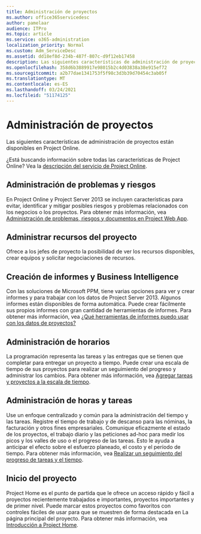 ```yaml
---
title: Administración de proyectos
ms.author: office365servicedesc
author: pamelaar
audience: ITPro
ms.topic: article
ms.service: o365-administration
localization_priority: Normal
ms.custom: Adm_ServiceDesc
ms.assetid: dd18ef8d-234b-487f-807c-d9f12eb17458
description: Las siguientes características de administración de proyectos están disponibles en Project Online.
ms.openlocfilehash: 358d6b3889917e98015b2c4d03838a38e915ef72
ms.sourcegitcommit: a2b77dae1341753f5f98c3d3b39d70454c3ab05f
ms.translationtype: MT
ms.contentlocale: es-ES
ms.lasthandoff: 03/24/2021
ms.locfileid: "51174125"
---
```

# <a name="project-management"></a>Administración de proyectos

Las siguientes características de administración de proyectos están disponibles en Project Online.
  
¿Está buscando información sobre todas las características de Project Online? Vea la [descripción del servicio de Project Online](project-online-service-description.md).
  
## <a name="issues-and-risk-management"></a>Administración de problemas y riesgos

En Project Online y Project Server 2013 se incluyen características para evitar, identificar y mitigar posibles riesgos y problemas relacionados con los negocios o los proyectos. Para obtener más información, vea [Administración de problemas, riesgos y documentos en Project Web App](/previous-versions/office/project-server-2010/hh767484(v=office.14)).
  
## <a name="manage-project-resources"></a>Administrar recursos del proyecto

Ofrece a los jefes de proyecto la posibilidad de ver los recursos disponibles, crear equipos y solicitar negociaciones de recursos.
  
## <a name="reporting-and-business-intelligence"></a>Creación de informes y Business Intelligence

Con las soluciones de Microsoft PPM, tiene varias opciones para ver y crear informes y para trabajar con los datos de Project Server 2013. Algunos informes están disponibles de forma automática. Puede crear fácilmente sus propios informes con gran cantidad de herramientas de informes. Para obtener más información, vea [¿Qué herramientas de informes puedo usar con los datos de proyectos?](/ProjectOnline/what-reporting-tools-can-i-use-with-project-data)
  
## <a name="schedule-management"></a>Administración de horarios

La programación representa las tareas y las entregas que se tienen que completar para entregar un proyecto a tiempo. Puede crear una escala de tiempo de sus proyectos para realizar un seguimiento del progreso y administrar los cambios. Para obtener más información, vea [Agregar tareas y proyectos a la escala de tiempo](https://go.microsoft.com/fwlink/?LinkID=402655).
  
## <a name="time-and-task-management"></a>Administración de horas y tareas

Use un enfoque centralizado y común para la administración del tiempo y las tareas. Registre el tiempo de trabajo y de descanso para las nóminas, la facturación y otros fines empresariales. Comunique eficazmente el estado de los proyectos, el trabajo diario y las peticiones ad-hoc para medir los picos y los valles de uso o el progreso de las tareas. Esto le ayuda a anticipar el efecto sobre el esfuerzo planeado, el costo y el período de tiempo. Para obtener más información, vea [Realizar un seguimiento del progreso de tareas y el tiempo](https://go.microsoft.com/fwlink/p/?LinkId=271321).

## <a name="project-home"></a>Inicio del proyecto

Project Home es el punto de partida que le ofrece un acceso rápido y fácil a proyectos recientemente trabajados e importantes, proyectos importantes y de primer nivel. Puede marcar estos proyectos como favoritos con controles fáciles de usar para que se muestren de forma destacada en La página principal del proyecto. Para obtener más información, vea [Introducción a Project Home](https://support.office.com/article/a3b38418-35e7-4df4-8e4a-ba6a4fa0562a).